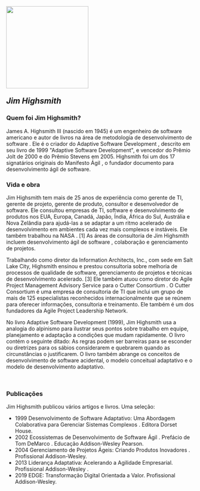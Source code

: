   <h2><img src="https://m.media-amazon.com/images/W/WEBP_402378-T2/images/S/amzn-author-media-prod/tahj8i2mj5g32e73ocg197p2hn._SX450_.jpg"/ width="220px">
  <p><em>Jim Highsmith</em><p></h2>

### Quem foi Jim Highsmith?</h3>

James A. Highsmith III (nascido em 1945) é um engenheiro de software americano e autor de livros na área de metodologia de desenvolvimento de software . Ele é o criador do Adaptive Software Development , descrito em seu livro de 1999 "Adaptive Software Development", e vencedor do Prêmio Jolt de 2000 e do Prêmio Stevens em 2005. Highsmith foi um dos 17 signatários originais do Manifesto Ágil , o fundador documento para desenvolvimento ágil de software.

### Vida e obra

Jim Highsmith tem mais de 25 anos de experiência como gerente de TI, gerente de projeto, gerente de produto, consultor e desenvolvedor de software. Ele consultou empresas de TI, software e desenvolvimento de produtos nos EUA, Europa, Canadá, Japão, Índia, África do Sul, Austrália e Nova Zelândia para ajudá-las a se adaptar a um ritmo acelerado de desenvolvimento em ambientes cada vez mais complexos e instáveis. Ele também trabalhou na NASA . [1] As áreas de consultoria de Jim Highsmith incluem desenvolvimento ágil de software , colaboração e gerenciamento de projetos.

Trabalhando como diretor da Information Architects, Inc., com sede em Salt Lake City, Highsmith ensinou e prestou consultoria sobre melhoria de processos de qualidade de software, gerenciamento de projetos e técnicas de desenvolvimento acelerado. [3] Ele também atuou como diretor do Agile Project Management Advisory Service para o Cutter Consortium . O Cutter Consortium é uma empresa de consultoria de TI que inclui um grupo de mais de 125 especialistas reconhecidos internacionalmente que se reúnem para oferecer informações, consultoria e treinamento. Ele também é um dos fundadores da Agile Project Leadership Network.

No livro Adaptive Software Development (1999), Jim Highsmith usa a analogia do alpinismo para ilustrar seus pontos sobre trabalho em equipe, planejamento e adaptação a condições que mudam rapidamente. O livro contém o seguinte ditado: As regras podem ser barreiras para se esconder ou diretrizes para os sábios considerarem e quebrarem quando as circunstâncias o justificarem. O livro também abrange os conceitos de desenvolvimento de software acidental, o modelo conceitual adaptativo e o modelo de desenvolvimento adaptativo.</p>

</br>

### Publicações

<p>Jim Highsmith publicou vários artigos e livros. Uma seleção:</p>
<ul>
 <li>1999 Desenvolvimento de Software Adaptativo: Uma Abordagem Colaborativa para Gerenciar Sistemas Complexos . Editora Dorset House.</li>
 <li>2002 Ecossistemas de Desenvolvimento de Software Ágil . Prefácio de Tom DeMarco . Educação Addison-Wesley Pearson.</li>
 <li>2004 Gerenciamento de Projetos Ágeis: Criando Produtos Inovadores . Profissional Addison-Wesley.</li>
 <li>2013 Liderança Adaptativa: Acelerando a Agilidade Empresarial. Profissional Addison-Wesley .</li>
 <li>2019 EDGE: Transformação Digital Orientada a Valor. Profissional Addison-Wesley.</li>
</ul>




